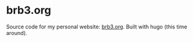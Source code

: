 # brb3.org
Source code for my personal website: [brb3.org](https://brb3.org). Built with hugo (this time around).